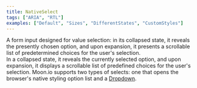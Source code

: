 ```yaml
---
title: NativeSelect
tags: ["ARIA", "RTL"]
examples: ["Default", "Sizes", "DifferentStates", "CustomStyles"]
---
```


A form input designed for value selection: in its collapsed state, it reveals the presently chosen option, and upon expansion, it presents a scrollable list of predetermined choices for the user's selection.
<br/>
In a collapsed state, it reveals the currently selected option, and upon expansion, it displays a scrollable list of predefined choices for the user's selection. Moon.io supports two types of selects: one that opens the browser's native styling option list and a [Dropdown](https://moon.io/components/dropdown).

